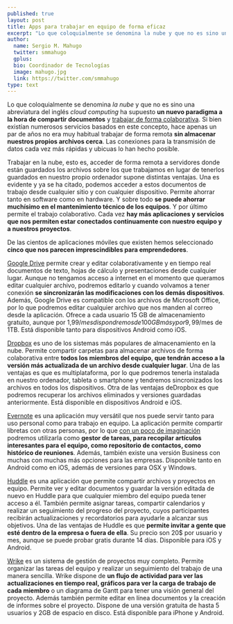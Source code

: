 ```yaml
---
published: true
layout: post
title: Apps para trabajar en equipo de forma eficaz
excerpt: "Lo que coloquialmente se denomina la nube y que no es sino una abreviatura del inglés cloud computing ha supuesto un nuevo paradigma a la hora de compartir documentos y trabajar de forma colaborativa. Si bien existían numerosos servicios basados en este concepto, hace apenas un par de años no era muy habitual trabajar de forma remota sin almacenar nuestros propios archivos cerca. Las conexiones para la transmisión de datos cada vez más rápidas y ubicuas lo han hecho posible."
author:
  name: Sergio M. Mahugo
  twitter: smmahugo
  gplus:  
  bio: Coordinador de Tecnologías
  image: mahugo.jpg
  link: https://twitter.com/smmahugo
type: text
---
```

Lo que coloquialmente se denomina _la nube_ y que no es sino una abreviatura del inglés _cloud computing_ ha supuesto **un nuevo paradigma a la hora de compartir documentos** y [trabajar de forma colaborativa](http://es.wikipedia.org/wiki/Computaci%C3%B3n_en_la_nube). Si bien existían numerosos servicios basados en este concepto, hace apenas un par de años no era muy habitual trabajar de forma remota **sin almacenar nuestros propios archivos cerca**. Las conexiones para la transmisión de datos cada vez más rápidas y ubicuas lo han hecho posible.

Trabajar en la nube, esto es, acceder de forma remota a servidores donde están guardados los archivos sobre los que trabajamos en lugar de tenerlos guardados en nuestro propio ordenador supone distintas ventajas. Una es evidente y ya se ha citado, podemos acceder a estos documentos de trabajo desde cualquier sitio y con cualquier dispositivo. Permite ahorrar tanto en software como en hardware. Y sobre todo **se puede ahorrar muchísimo en el mantenimiento técnico de los equipos**. Y por último permite el trabajo colaborativo. Cada vez **hay más aplicaciones y servicios que nos permiten estar conectados continuamente con nuestro equipo y a nuestros proyectos**.

De las cientos de aplicaciones móviles que existen hemos seleccionado **cinco que nos parecen imprescindibles para emprendedores**.

[Google Drive](https://drive.google.com/) permite crear y editar colaborativamente y en tiempo real documentos de texto, hojas de cálculo y presentaciones desde cualquier lugar. Aunque no tengamos acceso a internet en el momento que queramos editar cualquier archivo, podremos editarlo y cuando volvamos a tener conexión **se sincronizarán las modificaciones con los demás dispositivos**. Además, Google Drive es compatible con los archivos de Microsoft Office, por lo que podremos editar cualquier archivo que nos manden al correo desde la aplicación. Ofrece a cada usuario 15 GB de almacenamiento gratuito, aunque por 1,99$/mes dispondremos de 100 GB más y por 9,99$/mes de 1TB. Está disponible tanto para dispositivos Android como iOS.

[Dropbox](https://www.dropbox.com/) es uno de los sistemas más populares de almacenamiento en la nube. Permite compartir carpetas para almacenar archivos de forma colaborativa entre **todos los miembros del equipo, que tendrán acceso a la versión más actualizada de un archivo desde cualquier lugar**. Una de las ventajas es que es multiplataforma, por lo que podremos tenerla instalada en nuestro ordenador, tableta o smartphone y tendremos sincronizados los archivos en todos los dispositivos. Otra de las ventajas deDropbox es que podremos recuperar los archivos eliminados y versiones guardadas anteriormente. Está disponible en dispositivos Android e iOS.

[Evernote](http://evernote.com) es una aplicación muy versátil que nos puede servir tanto para uso personal como para trabajo en equipo. La aplicación permite compartir libretas con otras personas, por lo que [con un poco de imaginación](http://thinkwasabi.com/2011/04/evernote-18-como-trabajar-en-equipo/) podremos utilizarla como **gestor de tareas, para recopilar artículos interesantes para el equipo, como repositorio de contactos, como histórico de reuniones**. Además, también existe una versión Business con muchas con muchas más opciones para las empresas. Disponible tanto en Android como en iOS, además de versiones para OSX y Windows.

[Huddle](http://www.huddle.com/) es una aplicación que permite compartir archivos y proyectos en equipo. Permite ver y editar documentos y guardar la versión editada de nuevo en Huddle para que cualquier miembro del equipo pueda tener acceso a él. También permite asignar tareas, compartir calendarios y realizar un seguimiento del progreso del proyecto, cuyos participantes recibirán actualizaciones y recordatorios para ayudarle a alcanzar sus objetivos. Una de las ventajas de Huddle es que **permite invitar a gente que esté dentro de la empresa o fuera de ella**. Su precio son 20$ por usuario y mes, aunque se puede probar gratis durante 14 días. Disponible para iOS y Android.

[Wrike](http://www.wrike.com/es) es un sistema de gestión de proyectos muy completo. Permite organizar las tareas del equipo y realizar un seguimiento del trabajo de una manera sencilla. Wrike dispone de **un flujo de actividad para ver las actualizaciones en tiempo real, gráficos para ver la carga de trabajo de cada miembro** o un diagrama de Gantt para tener una visión general del proyecto. Además también permite editar en línea documentos y la creación de informes sobre el proyecto. Dispone de una versión gratuita de hasta 5 usuarios y 2GB de espacio en disco. Está disponible para iPhone y Android.